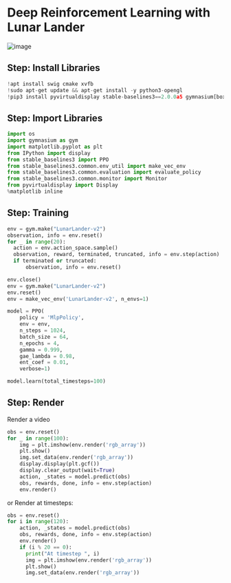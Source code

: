 # Deep Reinforcement Learning with Lunar Lander

![image](https://github.com/hughiephan/DPL/assets/16631121/012cf7da-9497-43f0-a01a-3ba550d61e19)

## Step: Install Libraries

```python
!apt install swig cmake xvfb
!sudo apt-get update && apt-get install -y python3-opengl
!pip3 install pyvirtualdisplay stable-baselines3==2.0.0a5 gymnasium[box2d]==0.28.1
```

## Step: Import Libraries

```python
import os
import gymnasium as gym
import matplotlib.pyplot as plt
from IPython import display
from stable_baselines3 import PPO
from stable_baselines3.common.env_util import make_vec_env
from stable_baselines3.common.evaluation import evaluate_policy
from stable_baselines3.common.monitor import Monitor
from pyvirtualdisplay import Display
%matplotlib inline
```

## Step: Training

```python
env = gym.make("LunarLander-v2")
observation, info = env.reset()
for _ in range(20):
  action = env.action_space.sample()
  observation, reward, terminated, truncated, info = env.step(action)
  if terminated or truncated:
      observation, info = env.reset()

env.close()
env = gym.make("LunarLander-v2")
env.reset()
env = make_vec_env('LunarLander-v2', n_envs=1)

model = PPO(
    policy = 'MlpPolicy',
    env = env,
    n_steps = 1024,
    batch_size = 64,
    n_epochs = 4,
    gamma = 0.999,
    gae_lambda = 0.98,
    ent_coef = 0.01,
    verbose=1)

model.learn(total_timesteps=100)
```

## Step: Render

Render a video

```python
obs = env.reset()
for _ in range(100):
    img = plt.imshow(env.render('rgb_array'))
    plt.show()
    img.set_data(env.render('rgb_array'))
    display.display(plt.gcf())
    display.clear_output(wait=True)
    action, _states = model.predict(obs)
    obs, rewards, done, info = env.step(action)
    env.render()
```

or Render at timesteps:
```python
obs = env.reset()
for i in range(120):
    action, _states = model.predict(obs)
    obs, rewards, done, info = env.step(action)
    env.render()
    if (i % 20 == 0): 
      print("At timestep ", i)
      img = plt.imshow(env.render('rgb_array'))
      plt.show()
      img.set_data(env.render('rgb_array'))
```
